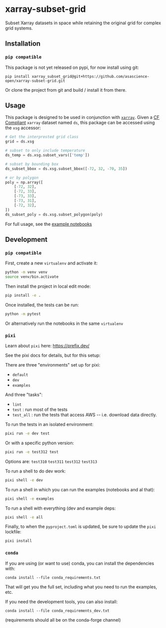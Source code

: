 # xarray-subset-grid

Subset Xarray datasets in space while retaining the original grid for complex grid systems.

## Installation

### `pip compatible`

This package is not yet released on pypi, for now install using git:

```
pip install xarray_subset_grid@git+https://github.com/asascience-open/xarray-subset-grid.git
```

Or clone the project from git and build / install it from there.

## Usage

This package is designed to be used in conjunction with [`xarray`](https://xarray.dev/). Given a [CF Compliant](https://cfconventions.org/) `xarray` dataset named `ds`, this package can be accessed using the `xsg` accessor:

```python
# Get the interprested grid class
grid = ds.xsg

# subset to only include temperature
ds_temp = ds.xsg.subset_vars(['temp'])

# subset by bounding box
ds_subset_bbox = ds.xsg.subset_bbox([-72, 32, -70, 35])

# or by polygon
poly = np.array([
    [-72, 32],
    [-72, 33],
    [-73, 33],
    [-73, 31],
    [-72, 32],
])
ds_subset_poly = ds.xsg.subset_polygon(poly)
```

For full usage, see the [example notebooks](./examples/)

## Development

### `pip compatible`

First, create a new `virtualenv` and activate it:

```bash
python -m venv venv
source venv/bin.activate
```

Then install the project in local edit mode:

```bash
pip install -e .
```

Once installed, the tests can be run:

```bash
python -m pytest
```

Or alternatively run the notebooks in the same `virtualenv`

### `pixi`


Learn about `pixi` here: https://prefix.dev/

See the pixi docs for details, but for this setup:

There are three "environments" set up for pixi:

- `default`
- `dev`
- `examples`

And three "tasks":

- `lint`
- `test` : run most of the tests
- `test_all` : run the tests that access AWS -- i.e. download data directly.

To run the tests in an isolated environment:

```bash
pixi run -e dev test
```

Or with a specific python version:
```bash
pixi run -e test312 test
```

Options are: `test310` `test311` `test312` `test313`


To run a shell to do dev work:

```bash
pixi shell -e dev
```

To run a shell in which you can run the examples (notebooks and al that):

```bash
pixi shell -e examples
```

To run a shell with everything (dev and example deps:

```bash
pixi shell -e all
```

Finally, to when the `pyproject.toml` is updated, be sure to update the `pixi` lockfile:

```bash
pixi install
```

### `conda`

If you are using (or want to use) conda, you can install the dependencies with:

```
conda install --file conda_requirements.txt
```

That will get you the full set, including what you need to run the examples, etc.

If you need the development tools, you can also install:

```
conda install --file conda_requirements_dev.txt
```

(requirements should all be on the conda-forge channel)
